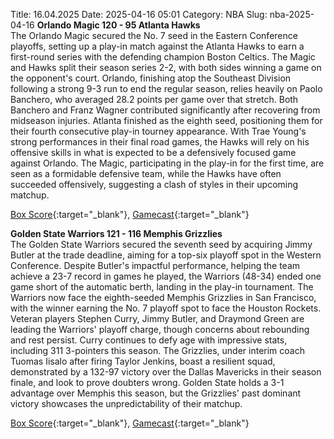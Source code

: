 Title: 16.04.2025
Date: 2025-04-16 05:01
Category: NBA 
Slug: nba-2025-04-16 
**Orlando Magic 120 - 95 Atlanta Hawks**  
The Orlando Magic secured the No. 7 seed in the Eastern Conference playoffs, setting up a play-in match against the Atlanta Hawks to earn a first-round series with the defending champion Boston Celtics. The Magic and Hawks split their season series 2-2, with both sides winning a game on the opponent's court. Orlando, finishing atop the Southeast Division following a strong 9-3 run to end the regular season, relies heavily on Paolo Banchero, who averaged 28.2 points per game over that stretch. Both Banchero and Franz Wagner contributed significantly after recovering from midseason injuries. Atlanta finished as the eighth seed, positioning them for their fourth consecutive play-in tourney appearance. With Trae Young's strong performances in their final road games, the Hawks will rely on his offensive skills in what is expected to be a defensively focused game against Orlando. The Magic, participating in the play-in for the first time, are seen as a formidable defensive team, while the Hawks have often succeeded offensively, suggesting a clash of styles in their upcoming matchup. 

[Box Score](/game/atl-vs-orl-0052400101/box-score){:target="_blank"}, [Gamecast](/game/atl-vs-orl-0052400101){:target="_blank"}<br>

**Golden State Warriors 121 - 116 Memphis Grizzlies**  
The Golden State Warriors secured the seventh seed by acquiring Jimmy Butler at the trade deadline, aiming for a top-six playoff spot in the Western Conference. Despite Butler's impactful performance, helping the team achieve a 23-7 record in games he played, the Warriors (48-34) ended one game short of the automatic berth, landing in the play-in tournament. The Warriors now face the eighth-seeded Memphis Grizzlies in San Francisco, with the winner earning the No. 7 playoff spot to face the Houston Rockets. Veteran players Stephen Curry, Jimmy Butler, and Draymond Green are leading the Warriors' playoff charge, though concerns about rebounding and rest persist. Curry continues to defy age with impressive stats, including 311 3-pointers this season. The Grizzlies, under interim coach Tuomas Iisalo after firing Taylor Jenkins, boast a resilient squad, demonstrated by a 132-97 victory over the Dallas Mavericks in their season finale, and look to prove doubters wrong. Golden State holds a 3-1 advantage over Memphis this season, but the Grizzlies' past dominant victory showcases the unpredictability of their matchup. 

[Box Score](/game/mem-vs-gsw-0052400121/box-score){:target="_blank"}, [Gamecast](/game/mem-vs-gsw-0052400121){:target="_blank"}<br>

